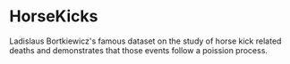 # HorseKicks

Ladislaus Bortkiewicz's famous dataset on the study of horse kick related deaths and demonstrates that those events follow a poission process.
